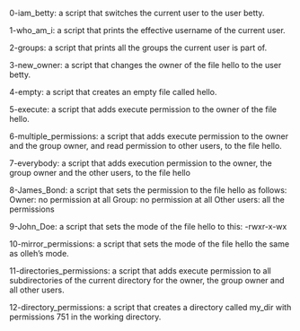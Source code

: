 0-iam_betty: a script that switches the current user to the user betty.

1-who_am_i: a script that prints the effective username of the current user.

2-groups: a script that prints all the groups the current user is part of.  

3-new_owner:  a script that changes the owner of the file hello to the user betty.

4-empty: a script that creates an empty file called hello.

5-execute: a script that adds execute permission to the owner of the file hello.

6-multiple_permissions: a script that adds execute permission to the owner and the group owner, and read permission to other users, to the file hello.

7-everybody: a script that adds execution permission to the owner, the group owner and the other users, to the file hello

8-James_Bond:  a script that sets the permission to the file hello as follows:
    Owner: no permission at all
    Group: no permission at all
    Other users: all the permissions

9-John_Doe: a script that sets the mode of the file hello to this: -rwxr-x-wx

10-mirror_permissions: a script that sets the mode of the file hello the same as olleh’s mode.

11-directories_permissions: a script that adds execute permission to all subdirectories of the current directory for the owner, the group owner and all other users.

12-directory_permissions: a script that creates a directory called my_dir with permissions 751 in the working directory.


